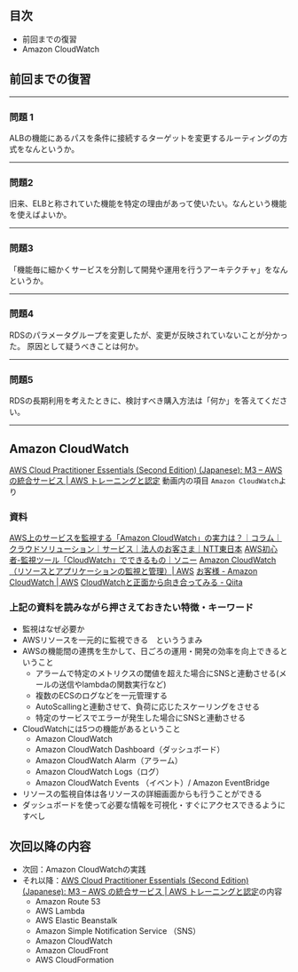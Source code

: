 ## 目次

-   前回までの復習
-   Amazon CloudWatch

## 前回までの復習

---

### 問題 1

ALBの機能にあるパスを条件に接続するターゲットを変更するルーティングの方式をなんというか。

---

### 問題2

旧来、ELBと称されていた機能を特定の理由があって使いたい。なんという機能を使えばよいか。

---

### 問題3

「機能毎に細かくサービスを分割して開発や運用を行うアーキテクチャ」をなんというか。

---

### 問題4

RDSのパラメータグループを変更したが、変更が反映されていないことが分かった。
原因として疑うべきことは何か。

---

### 問題5

RDSの長期利用を考えたときに、検討すべき購入方法は「何か」を答えてください。

---

## Amazon CloudWatch

[AWS Cloud Practitioner Essentials (Second Edition) (Japanese): M3 – AWS の統合サービス | AWS トレーニングと認定](https://www.aws.training/Details/eLearning?id=34402) 動画内の項目 `Amazon CloudWatch`より

### 資料

[AWS上のサービスを監視する「Amazon CloudWatch」の実力は？｜コラム｜クラウドソリューション｜サービス｜法人のお客さま｜NTT東日本](https://business.ntt-east.co.jp/content/cloudsolution/column-42.html)
[AWS初心者-監視ツール「CloudWatch」でできるもの｜ソニー](https://www.bit-drive.ne.jp/managed-cloud/column/column_06.html)
[Amazon CloudWatch（リソースとアプリケーションの監視と管理）| AWS](https://aws.amazon.com/jp/cloudwatch/)
[お客様 - Amazon CloudWatch | AWS](https://aws.amazon.com/jp/cloudwatch/customers/)
[CloudWatchと正面から向き合ってみる - Qiita](https://qiita.com/sot528/items/ae6534114d349d20798d)

### 上記の資料を読みながら押さえておきたい特徴・キーワード

* 監視はなぜ必要か
* AWSリソースを一元的に監視できる　といううまみ
* AWSの機能間の連携を生かして、日ごろの運用・開発の効率を向上できるということ
    * アラームで特定のメトリクスの閾値を超えた場合にSNSと連動させる(メールの送信やlambdaの関数実行など)
    * 複数のECSのログなどを一元管理する
    * AutoScallingと連動させて、負荷に応じたスケーリングをさせる
    * 特定のサービスでエラーが発生した場合にSNSと連動させる
* CloudWatchには5つの機能があるということ
	* Amazon CloudWatch
	* Amazon CloudWatch Dashboard（ダッシュボード）
	* Amazon CloudWatch Alarm（アラーム）
	* Amazon CloudWatch Logs（ログ）
	* Amazon CloudWatch Events （イベント）/ Amazon EventBridge  
* リソースの監視自体は各リソースの詳細画面からも行うことができる
* ダッシュボードを使って必要な情報を可視化・すぐにアクセスできるようにすべし

## 次回以降の内容

-   次回：Amazon CloudWatchの実践
-   それ以降：[AWS Cloud Practitioner Essentials (Second Edition) (Japanese): M3 – AWS の統合サービス | AWS トレーニングと認定](https://www.aws.training/Details/eLearning?id=34402)の内容
    -   Amazon Route 53
    -   AWS Lambda
    -   AWS Elastic Beanstalk
    -   Amazon Simple Notification Service （SNS）
    -   Amazon CloudWatch
    -   Amazon CloudFront
    -   AWS CloudFormation
